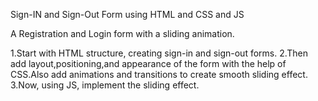 Sign-IN and Sign-Out Form using HTML and CSS and JS

A Registration and Login form with a sliding animation.

1.Start with HTML structure, creating sign-in and sign-out forms.
2.Then add layout,positioning,and appearance of the form with the help of CSS.Also add animations and transitions to create smooth sliding effect.
3.Now, using JS, implement the sliding effect.
